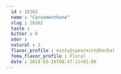 ```yaml
---
  id : 10362
  name : "Carvomenthone"
  slug : 10362
  taste : 
  bitter : 0
  odor : 
  natural : 1
  flavor_profile : minty@spearmint@herbal
  fema_flavor_profile : Floral
  date : 2019-03-26T08:47:11+01:00
---
```



